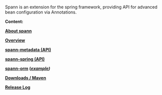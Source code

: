 Spann is an extension for the spring framework, providing API for advanced bean configuration via Annotations.

**Content:**

**[About spann](About.md)**

**[Overview](ModuleOverview.md)**

**[spann-metadata (API)](SpannMetadata.md)**

**[spann-spring (API)](SpannSpring.md)**

**[spann-orm](SpannOrm.md) (_[example](DaoExample.md))_**

**[Downloads / Maven](Maven.md)**

**[Release Log](Releases.md)**




